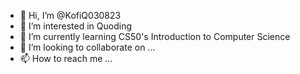 - 👋 Hi, I’m @KofiQ030823
- 👀 I’m interested in Quoding
- 🌱 I’m currently learning CS50's Introduction to Computer Science
- 💞️ I’m looking to collaborate on ...
- 📫 How to reach me ...

<!---
KofiQ030823/KofiQ030823 is a ✨ special ✨ repository because its `README.md` (this file) appears on your GitHub profile.
You can click the Preview link to take a look at your changes.
--->
